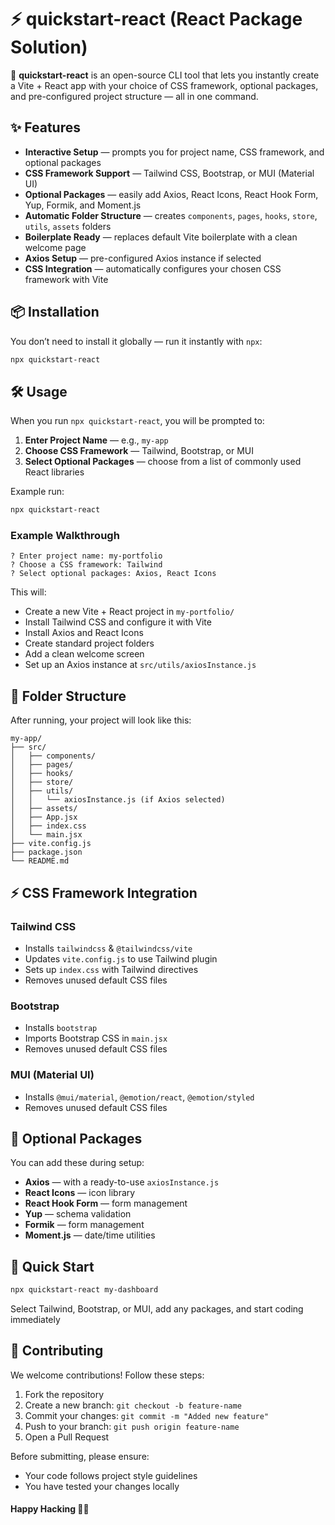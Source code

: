 # ⚡ quickstart-react (React Package Solution)

🚀 **quickstart-react** is an open-source CLI tool that lets you instantly create a Vite + React app with your choice of CSS framework, optional packages, and pre-configured project structure — all in one command.

## ✨ Features

- **Interactive Setup** — prompts you for project name, CSS framework, and optional packages
- **CSS Framework Support** — Tailwind CSS, Bootstrap, or MUI (Material UI)
- **Optional Packages** — easily add Axios, React Icons, React Hook Form, Yup, Formik, and Moment.js
- **Automatic Folder Structure** — creates `components`, `pages`, `hooks`, `store`, `utils`, `assets` folders
- **Boilerplate Ready** — replaces default Vite boilerplate with a clean welcome page
- **Axios Setup** — pre-configured Axios instance if selected
- **CSS Integration** — automatically configures your chosen CSS framework with Vite

## 📦 Installation

You don’t need to install it globally — run it instantly with `npx`:

```bash
npx quickstart-react
```

## 🛠 Usage

When you run `npx quickstart-react`, you will be prompted to:

1. **Enter Project Name** — e.g., `my-app`
2. **Choose CSS Framework** — Tailwind, Bootstrap, or MUI
3. **Select Optional Packages** — choose from a list of commonly used React libraries

Example run:

```bash
npx quickstart-react
```

### Example Walkthrough

```
? Enter project name: my-portfolio
? Choose a CSS framework: Tailwind
? Select optional packages: Axios, React Icons
```

This will:

- Create a new Vite + React project in `my-portfolio/`
- Install Tailwind CSS and configure it with Vite
- Install Axios and React Icons
- Create standard project folders
- Add a clean welcome screen
- Set up an Axios instance at `src/utils/axiosInstance.js`

## 📂 Folder Structure

After running, your project will look like this:

```
my-app/
├── src/
│   ├── components/
│   ├── pages/
│   ├── hooks/
│   ├── store/
│   ├── utils/
│   │   └── axiosInstance.js (if Axios selected)
│   ├── assets/
│   ├── App.jsx
│   ├── index.css
│   └── main.jsx
├── vite.config.js
├── package.json
└── README.md
```

## ⚡ CSS Framework Integration

### Tailwind CSS

- Installs `tailwindcss` & `@tailwindcss/vite`
- Updates `vite.config.js` to use Tailwind plugin
- Sets up `index.css` with Tailwind directives
- Removes unused default CSS files

### Bootstrap

- Installs `bootstrap`
- Imports Bootstrap CSS in `main.jsx`
- Removes unused default CSS files

### MUI (Material UI)

- Installs `@mui/material`, `@emotion/react`, `@emotion/styled`
- Removes unused default CSS files

## 🧩 Optional Packages

You can add these during setup:

- **Axios** — with a ready-to-use `axiosInstance.js`
- **React Icons** — icon library
- **React Hook Form** — form management
- **Yup** — schema validation
- **Formik** — form management
- **Moment.js** — date/time utilities

## 🚀 Quick Start

```bash
npx quickstart-react my-dashboard
```

Select Tailwind, Bootstrap, or MUI, add any packages, and start coding immediately

## 👐 Contributing

We welcome contributions! Follow these steps:

1. Fork the repository
2. Create a new branch: `git checkout -b feature-name`
3. Commit your changes: `git commit -m "Added new feature"`
4. Push to your branch: `git push origin feature-name`
5. Open a Pull Request

Before submitting, please ensure:

- Your code follows project style guidelines
- You have tested your changes locally

#### Happy Hacking 🐱‍🏍
